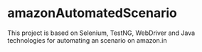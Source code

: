 # amazonAutomatedScenario
This project is based on Selenium, TestNG, WebDriver and Java technologies for automating an scenario on amazon.in
